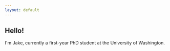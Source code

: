 ```yaml
---
layout: default
---
```


## Hello!

I'm Jake, currently a first-year PhD student at the University of Washington. 